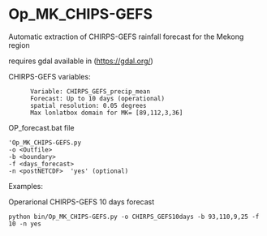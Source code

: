 # Op_MK_CHIPS-GEFS
Automatic extraction of CHIRPS-GEFS rainfall forecast for the Mekong region

requires gdal available in (https://gdal.org/) 


   CHIRPS-GEFS variables:   
          
          Variable: CHIRPS_GEFS_precip_mean
          Forecast: Up to 10 days (operational)
          spatial resolution: 0.05 degrees
          Max lonlatbox domain for MK= [89,112,3,36]


   OP_forecast.bat file
    
    'Op_MK_CHIPS-GEFS.py 
    -o <Outfile>
    -b <boundary>
    -f <days_forecast>
    -n <postNETCDF>  'yes' (optional)
    


Examples: 


Operarional CHIRPS-GEFS 10 days forecast

    python bin/Op_MK_CHIPS-GEFS.py -o CHIRPS_GEFS10days -b 93,110,9,25 -f 10 -n yes

